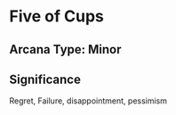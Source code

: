# Five of Cups

## Arcana Type: Minor

## Significance 

Regret, Failure, disappointment, pessimism
